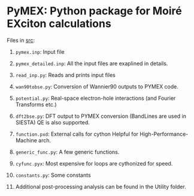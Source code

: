 # PyMEX: Python package for Moiré EXciton calculations

Files in [src](./src):

1. `pymex.inp`: Input file

2. `pymex_detailed.inp`: All the input files are exaplined in details.

3. `read_inp.py`: Reads and prints input files

4. `wan90tobse.py`: Conversion of Wannier90 outputs to PYMEX code.

5. `potential.py`: Real-space electron-hole interactions (and Fourier Transforms etc.)

6. `dft2bse.py`: DFT output to PYMEX conversion (BandLines are used in SIESTA) QE is also supported.

7. `function.pxd`: External calls for cython Helpful for High-Performance-Machine arch.

8. `generic_func.py`: A few generic functions.

9. `cyfunc.pyx`: Most expensive for loops are cythonized for speed.

10. `constants.py`: Some constants

11. Additional post-processing analysis can be found in the Utility folder.

